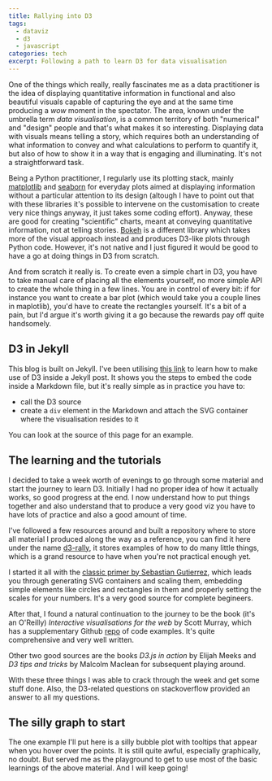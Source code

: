 ```yaml
---
title: Rallying into D3
tags:
  - dataviz
  - d3
  - javascript
categories: tech
excerpt: Following a path to learn D3 for data visualisation
---
```


One of the things which really, really fascinates me as a data practitioner is the idea of displaying quantitative information in functional and also beautiful visuals capable of capturing the eye and at the same time producing a _wow_ moment in the spectator. The area, known under the umbrella term _data visualisation_, is a common territory of both "numerical" and "design" people and that's what makes it so interesting. Displaying data with visuals means telling a story, which requires both an understanding of what information to convey and what calculations to perform to quantify it, but also of how to show it in a way that is engaging and illuminating. It's not a straightforward task.

Being a Python practitioner, I regularly use its plotting stack, mainly [matplotlib](https://matplotlib.org) and [seaborn](https://matplotlib.org) for everyday plots aimed at displaying information without a particular attention to its design (altough I have to point out that with these libraries it's possible to intervene on the customisation to create very nice things anyway, it just takes some coding effort). Anyway, these are good for creating "scientific" charts, meant at conveying quantitative information, not at telling stories. [Bokeh](https://bokeh.pydata.org/en/latest/) is a different library which takes more of the visual approach instead and produces D3-like plots through Python code. However, it's not native and I just figured it would be good to have a go at doing things in D3 from scratch.

And from scratch it really is. To create even a simple chart in D3, you have to take manual care of placing all the elements yourself, no more simple API to create the whole thing in a few lines. You are in control of every bit: if for instance you want to create a bar plot (which would take you a couple lines in maplotlib), you'd have to create the rectangles yourself. It's a bit of a pain, but I'd argue it's worth giving it a go because the rewards pay off quite handsomely.

## D3 in Jekyll

This blog is built on Jekyll. I've been utilising [this link](http://www.nicksuch.com/2014/03/26/d3-sample/) to learn how to make use of D3 inside a Jekyll post. It shows you the steps to embed the code inside a Markdown file, but it's really simple as in practice you have to:

* call the D3 source
* create a `div` element in the Markdown and attach the SVG container where the visualisation resides to it

You can look at the source of this page for an example.

## The learning and the tutorials

I decided to take a week worth of evenings to go through some material and start the journey to learn D3. Initially I had no proper idea of how it actually works, so good progress at the end. I now understand how to put things together and also understand that to produce a very good viz you have to have lots of practice and also a good amount of time.

I've followed a few resources around and built a repository where to store all material I produced along the way as a reference, you can find it here under the name [d3-rally](https://github.com/martinapugliese/d3-rally), it stores examples of how to do many little things, which is a grand resource to have when you're not practical enough yet.

I started it all with the [classic primer by Sebastian Gutierrez](https://www.dashingd3js.com/table-of-contents), which leads you through generating SVG containers and scaling them, embedding simple elements like circles and rectangles in them and properly setting the scales for your numbers. It's a very good source for complete begineers.

After that, I found a natural continuation to the journey to be the book (it's an O'Reilly) *Interactive visualisations for the web* by Scott Murray, which has a supplementary Github [repo](https://github.com/alignedleft/d3-book) of code examples. It's quite comprehensive and very well written.

Other two good sources are the books *D3.js in action* by Elijah Meeks and *D3 tips and tricks* by Malcolm Maclean for subsequent playing around.

With these three things I was able to crack through the week and get some stuff done. Also, the D3-related questions on stackoverflow provided an answer to all my questions.

## The silly graph to start

The one example I'll put here is a silly bubble plot with tooltips that appear when you hover over the points. It is still quite awful, especially graphically, no doubt. But served me as the playground to get to use most of the basic learnings of the above material. And I will keep going!

<div id="bubbles"></div>

<script src="https://d3js.org/d3.v4.min.js"></script>

<style type="text/css">

    body.circle {
      fill: lightsteelblue;
    }

    div.tooltip {
    position: relative;
    text-align: center;
    width: 100px;
    padding: 2px;
    font: 10px sans-serif;
    background: #348D0E;
    border: 0px;
    border-radius: 4px;
    pointer-events: none;
    }

</style>

<script>

    // Create a SVG container (1000 + padding)X(500 + padding)
    var w = 500;
    var h = 300;
    var padding = 100;
    // Create the tooltip DIVs
    var div = d3.select("div#bubbles").append("div")
      .attr("class", "tooltip")
      .style("opacity", 0);
    var svg = d3.select("div#bubbles")
              .append("svg")
              .attr("width", w + padding)
              .attr("height", h + padding);
    // Function to draw the bubbles
    function drawBubbles(svg, myScaleX, myScaleY, dataset) {

        svg.selectAll("circle")
           .data(dataset)
           .enter()
           .append("circle")
           .attr("cx", function(d) {
                return myScaleX(d.x + padding);
            })
            .attr("cy", function(d) {
                return myScaleY(d.y + padding);
            })
            .attr("r", function(d) {
                return d.size * 20;
            })
            .style("fill", "#f26f05")
            .on("mouseover", function(d) {
                  div.transition()
                     .duration(200)
                     .style("opacity", .9);
                  div.html(d.x + ",   " + d.y + ",   " + d.size)
                     .style("left", (myScaleX(d.x)) + "px")
                     .style("top", (myScaleY(d.y)) + "px")
            })
            .on("mouseout", function(d) {
                   div.transition()
                     .duration(500)
                     .style("opacity", 0);
            });
    };

    // Load the CSV data and draw each bubble
    d3.csv("../assets/data/bubbles.csv", function(data) {

    // Casting types of x and y to int
    data.forEach(function(d) {
      d.x = +d.x;
      d.y = +d.y;
    });

    // Find max in x and y
    var maxX = d3.max(data, function(d) {
      return d.x;
    });
    var maxY = d3.max(data, function(d) {
      return d.y;
    });

    // Create linear scales
    var myScaleX = d3.scaleLinear();
    myScaleX.domain([0, maxX])
            .range([0, w]);

    var myScaleY = d3.scaleLinear();
    myScaleY.domain([0, maxY])
            .range([h, 0]);

    // Draw the bubbles
    drawBubbles(svg, myScaleX, myScaleY, data);

    // Draw the X axis
    svg.append("g")
        .attr("transform", "translate(0" + padding/2 +  "," + (h) + ")")
        .call(d3.axisBottom()
                .scale(myScaleX));

    // Draw the Y axis
    svg.append("g")
        .attr("transform", "translate(" + padding/2 + ",0)")
        .call(d3.axisLeft()
                .scale(myScaleY));

    });

</script>
